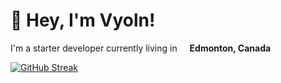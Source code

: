 # 👋 Hey, I'm Vyoln!

I'm a starter developer currently living in <img src="https://hatscripts.github.io/circle-flags/flags/ca.svg" width="12"> **Edmonton, Canada**

[![GitHub Streak](http://github-readme-streak-stats.herokuapp.com?user=vyoln&theme=nord&hide_border=true&date_format=n%2Fj%5B%2FY%5D&sideNums=A5C5CF&sideLabels=9DC2CF&ring=677F87&fire=48687B)](https://git.io/streak-stats)
